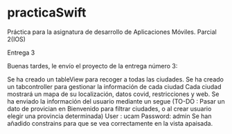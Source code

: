 # practicaSwift
Práctica para la asignatura de desarrollo de Aplicaciones Móviles. Parcial 2(IOS)

Entrega 3

Buenas tardes, le envío el proyecto de la entrega número 3:

Se ha creado  un tableView para recoger a todas las ciudades.
Se ha creado un tabcontroller para gestionar la información de cada ciudad
Cada ciudad mostrará un mapa de su localización, datos covid, restricciones y web.
Se ha enviado la información del usuario mediante un segue (TO-DO : Pasar un dato de provician en Bienvenido para filtrar ciudades,
o al crear usuario elegir una provincia determinada)
User : ucam Password: admin
Se han añadido constrains para que se vea correctamente en la vista apaisada.
